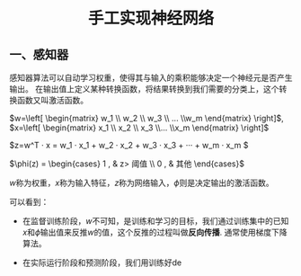 # <center>手工实现神经网络</center>

## 一、感知器

感知器算法可以自动学习权重，使得其与输入的乘积能够决定一个神经元是否产生输出。
在输出值上定义某种转换函数，将结果转换到我们需要的分类上，这个转换函数又叫激活函数。

$w=\left[ \begin{matrix} w_1 \\ w_2 \\ w_3 \\ ... \\w_m \end{matrix} \right]$, $x=\left[ \begin{matrix} x_1 \\ x_2 \\ x_3 \\... \\x_m \end{matrix} \right]$

$z=w^T · x = w_1 · x_1 + w_2 · x_2 + w_3 · x_3 + ··· + w_m · x_m $

$\phi(z) = \begin{cases} 1 , &  z> 阈值 \\ 0 , & 其他 \end{cases}$

$w$称为权重，$x$称为输入特征，$z$称为网络输入，$\phi$则是决定输出的激活函数。

可以看到：

* 在监督训练阶段，$w$不可知，是训练和学习的目标，我们通过训练集中的已知$x$和$\phi$输出值来反推$w$的值，这个反推的过程叫做**反向传播**. 通常使用梯度下降算法。

* 在实际运行阶段和预测阶段，我们用训练好de
